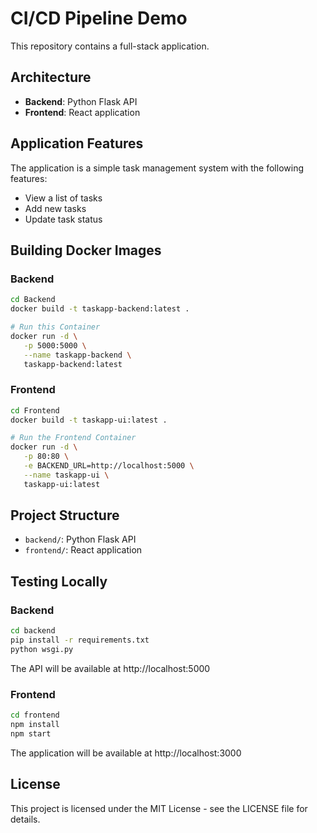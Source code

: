 # CI/CD Pipeline Demo

This repository contains a full-stack application.

## Architecture

- **Backend**: Python Flask API
- **Frontend**: React application

## Application Features

The application is a simple task management system with the following features:

- View a list of tasks
- Add new tasks
- Update task status

## Building Docker Images

### Backend
```bash
cd Backend
docker build -t taskapp-backend:latest .

# Run this Container
docker run -d \
   -p 5000:5000 \
   --name taskapp-backend \
   taskapp-backend:latest
```

### Frontend
```bash
cd Frontend
docker build -t taskapp-ui:latest .

# Run the Frontend Container
docker run -d \
   -p 80:80 \
   -e BACKEND_URL=http://localhost:5000 \
   --name taskapp-ui \
   taskapp-ui:latest
```

## Project Structure

- `backend/`: Python Flask API
- `frontend/`: React application

## Testing Locally

### Backend

```bash
cd backend
pip install -r requirements.txt
python wsgi.py
```

The API will be available at http://localhost:5000

### Frontend

```bash
cd frontend
npm install
npm start
```

The application will be available at http://localhost:3000

## License

This project is licensed under the MIT License - see the LICENSE file for details.